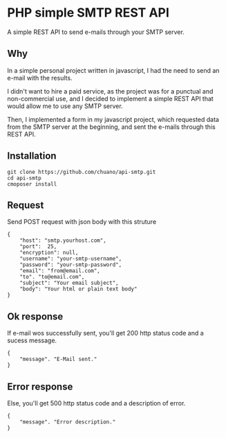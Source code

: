 # PHP simple SMTP REST API
A simple REST API to send e-mails through your SMTP server.

## Why
In a simple personal project written in javascript, I had the need to send an e-mail with the results.

I didn't want to hire a paid service, as the project was for a punctual and non-commercial use, and I decided to implement a simple REST API that would allow me to use any SMTP server.

Then, I implemented a form in my javascript project, which requested data from the SMTP server at the beginning, and sent the e-mails through this REST API.

## Installation
```
git clone https://github.com/chuano/api-smtp.git
cd api-smtp
cmoposer install
```

## Request
Send POST request with json body with this struture
```
{
    "host": "smtp.yourhost.com",
    "port":  25,
    "encryption": null,
    "username": "your-smtp-username",
    "password": "your-smtp-password",
    "email": "from@email.com",
    "to". "to@email.com",
    "subject": "Your email subject",
    "body": "Your html or plain text body"
}
```

## Ok response
If e-mail wos successfully sent, you'll get 200 http status code and a sucess message.
```
{
    "message". "E-Mail sent."
}
```

## Error response
Else, you'll get  500 http status code and a description of error.
```
{
    "message". "Error description."
}
```

